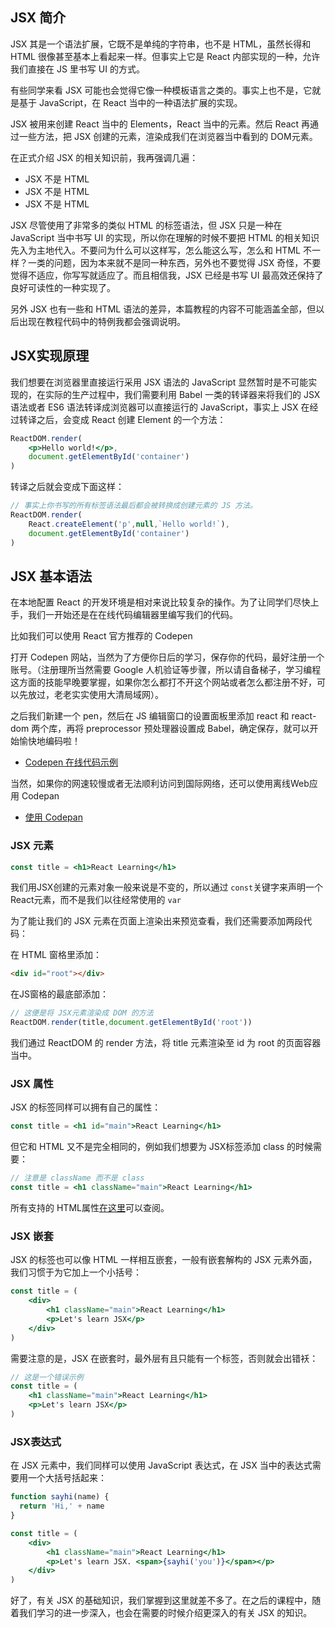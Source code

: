 ## JSX 简介

JSX 其是一个语法扩展，它既不是单纯的字符串，也不是 HTML，虽然长得和 HTML 很像甚至基本上看起来一样。但事实上它是 React 内部实现的一种，允许我们直接在 JS 里书写 UI 的方式。

有些同学来看 JSX 可能也会觉得它像一种模板语言之类的。事实上也不是，它就是基于 JavaScript，在 React 当中的一种语法扩展的实现。

JSX 被用来创建 React 当中的 Elements，React 当中的元素。然后 React 再通过一些方法，把 JSX 创建的元素，渲染成我们在浏览器当中看到的 DOM元素。

在正式介绍 JSX 的相关知识前，我再强调几遍：

* JSX 不是 HTML
* JSX 不是 HTML
* JSX 不是 HTML

JSX 尽管使用了非常多的类似 HTML 的标签语法，但 JSX 只是一种在 JavaScript 当中书写 UI 的实现，所以你在理解的时候不要把 HTML 的相关知识先入为主地代入。不要问为什么可以这样写，怎么能这么写，怎么和 HTML 不一样？一类的问题，因为本来就不是同一种东西，另外也不要觉得 JSX 奇怪，不要觉得不适应，你写写就适应了。而且相信我，JSX 已经是书写 UI 最高效还保持了良好可读性的一种实现了。

另外 JSX 也有一些和 HTML 语法的差异，本篇教程的内容不可能涵盖全部，但以后出现在教程代码中的特例我都会强调说明。

## JSX实现原理

我们想要在浏览器里直接运行采用 JSX 语法的 JavaScript 显然暂时是不可能实现的，在实际的生产过程中，我们需要利用 Babel 一类的转译器来将我们的 JSX 语法或者 ES6 语法转译成浏览器可以直接运行的 JavaScript，事实上 JSX 在经过转译之后，会变成 React 创建 Element 的一个方法：

```jsx
ReactDOM.render(
    <p>Hello world!</p>,
    document.getElementById('container')
)
```

转译之后就会变成下面这样：

```js
// 事实上你书写的所有标签语法最后都会被转换成创建元素的 JS 方法。
ReactDOM.render(
    React.createElement('p',null,`Hello world!`),
    document.getElementById('container')
)
```

## JSX 基本语法

在本地配置 React 的开发环境是相对来说比较复杂的操作。为了让同学们尽快上手，我们一开始还是在在线代码编辑器里编写我们的代码。

比如我们可以使用 React 官方推荐的 Codepen

打开 Codepen 网站，当然为了方便你日后的学习，保存你的代码，最好注册一个账号。（注册理所当然需要 Google 人机验证等步骤，所以请自备梯子，学习编程这方面的技能早晚要掌握，如果你怎么都打不开这个网站或者怎么都注册不好，可以先放过，老老实实使用大清局域网）。


之后我们新建一个 pen，然后在 JS 编辑窗口的设置面板里添加 react 和 react-dom 两个库，再将 preprocessor 预处理器设置成 Babel，确定保存，就可以开始愉快地编码啦！

* [Codepen 在线代码示例](https://codepen.io/discountry/pen/bBJamm?editors=1010)

当然，如果你的网速较慢或者无法顺利访问到国际网络，还可以使用离线Web应用 Codepan

* [使用 Codepan](https://codepan.net/boilerplate/react)


### JSX 元素

```jsx
const title = <h1>React Learning</h1>
```

我们用JSX创建的元素对象一般来说是不变的，所以通过 `const`关键字来声明一个 React元素，而不是我们以往经常使用的 `var`

为了能让我们的 JSX 元素在页面上渲染出来预览查看，我们还需要添加两段代码：

在 HTML 窗格里添加：

```html
<div id="root"></div>
```

在JS窗格的最底部添加：

```js
// 这便是将 JSX元素渲染成 DOM 的方法
ReactDOM.render(title,document.getElementById('root'))
```

我们通过 ReactDOM 的 render 方法，将 title 元素渲染至 id 为 root 的页面容器当中。

### JSX 属性

JSX 的标签同样可以拥有自己的属性：

```jsx
const title = <h1 id="main">React Learning</h1>
```

但它和 HTML 又不是完全相同的，例如我们想要为 JSX标签添加 class 的时候需要：

```jsx
// 注意是 className 而不是 class
const title = <h1 className="main">React Learning</h1>
```

所有支持的 HTML属性[在这里](https://facebook.github.io/react/docs/dom-elements.html#all-supported-html-attributes)可以查阅。

### JSX 嵌套

JSX 的标签也可以像 HTML 一样相互嵌套，一般有嵌套解构的 JSX 元素外面，我们习惯于为它加上一个小括号：

```jsx
const title = (
    <div>
        <h1 className="main">React Learning</h1>
        <p>Let's learn JSX</p>
    </div>
)
```

需要注意的是，JSX 在嵌套时，最外层有且只能有一个标签，否则就会出错袄：

```jsx
// 这是一个错误示例
const title = (            
    <h1 className="main">React Learning</h1>
    <p>Let's learn JSX</p>
)
```

### JSX表达式

在 JSX 元素中，我们同样可以使用 JavaScript 表达式，在 JSX 当中的表达式需要用一个大括号括起来：

```jsx
function sayhi(name) {
  return 'Hi,' + name
}

const title = (
    <div>
        <h1 className="main">React Learning</h1>
        <p>Let's learn JSX. <span>{sayhi('you')}</span></p>
    </div>
)
```

好了，有关 JSX 的基础知识，我们掌握到这里就差不多了。在之后的课程中，随着我们学习的进一步深入，也会在需要的时候介绍更深入的有关 JSX 的知识。